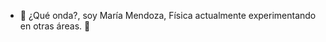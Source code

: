- 👋 ¿Qué onda?, soy María Mendoza, Física actualmente experimentando en otras áreas. 👀


<!---
MariaMendozaG/MariaMendozaG is a ✨ special ✨ repository because its `README.md` (this file) appears on your GitHub profile.
You can click the Preview link to take a look at your changes.
--->
